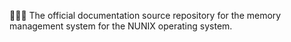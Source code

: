 🧠️📑️📖️ The official documentation source repository for the memory management system for the NUNIX operating system. 
